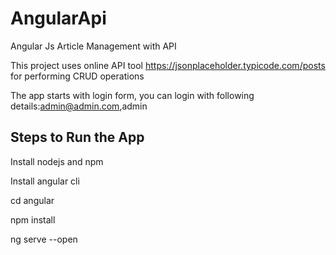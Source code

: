 # AngularApi

Angular Js Article Management with API

This project uses online API tool https://jsonplaceholder.typicode.com/posts for performing CRUD operations

The app starts with login form, you can login with following details:admin@admin.com,admin

## Steps to Run the App

 Install nodejs and npm
 
 Install angular cli
 
 cd angular
 
 npm install
 
 ng serve --open
 